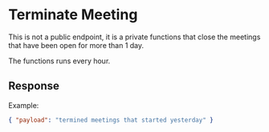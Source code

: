 # Terminate Meeting

This is not a public endpoint, it is a private functions that close the meetings that have been open for more than 1 day.

The functions runs every hour.

## Response

Example:

```json
{ "payload": "termined meetings that started yesterday" }
```
